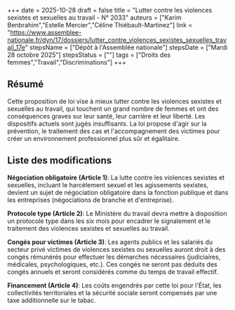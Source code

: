 +++
date = 2025-10-28
draft = false
title = "Lutter contre les violences sexistes et sexuelles au travail - N° 2033"
auteurs = ["Karim Benbrahim","Estelle Mercier","Céline Thiébault-Martinez"]
link = "https://www.assemblee-nationale.fr/dyn/17/dossiers/lutter_contre_violences_sexistes_sexuelles_travail_17e"
stepsName = ["Dépôt à l'Assemblée nationale"]
stepsDate = ["Mardi 28 octobre 2025"]
stepsStatus = [""]
tags = ["Droits des femmes","Travail","Discriminations"]
+++

## Résumé

Cette proposition de loi vise à mieux lutter contre les violences sexistes et sexuelles au travail, qui touchent un grand nombre de femmes et ont des conséquences graves sur leur santé, leur carrière et leur liberté. Les dispositifs actuels sont jugés insuffisants. La loi propose d'agir sur la prévention, le traitement des cas et l'accompagnement des victimes pour créer un environnement professionnel plus sûr et égalitaire.

## Liste des modifications

**Négociation obligatoire (Article 1)**: La lutte contre les violences sexistes et sexuelles, incluant le harcèlement sexuel et les agissements sexistes, devient un sujet de négociation obligatoire dans la fonction publique et dans les entreprises (négociations de branche et d'entreprise).

**Protocole type (Article 2)**: Le Ministère du travail devra mettre à disposition un protocole type dans les six mois pour encadrer le signalement et le traitement des violences sexistes et sexuelles au travail.

**Congés pour victimes (Article 3)**: Les agents publics et les salariés du secteur privé victimes de violences sexistes ou sexuelles auront droit à des congés rémunérés pour effectuer les démarches nécessaires (judiciaires, médicales, psychologiques, etc.). Ces congés ne seront pas déduits des congés annuels et seront considérés comme du temps de travail effectif.

**Financement (Article 4)**: Les coûts engendrés par cette loi pour l'État, les collectivités territoriales et la sécurité sociale seront compensés par une taxe additionnelle sur le tabac.
